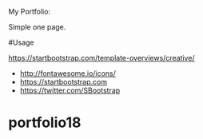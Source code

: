 
My Portfolio:

Simple one page. 

#Usage 

https://startbootstrap.com/template-overviews/creative/
* http://fontawesome.io/icons/
* https://startbootstrap.com
* https://twitter.com/SBootstrap


# portfolio18
